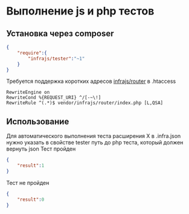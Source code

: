 # Выполнение js и php тестов

## Установка через composer

```json
{
	"require":{
		"infrajs/tester":"~1"
	}
}
```

Требуется поддержка коротких адресов [infrajs/router](https://github.com/infrajs/router) в .htaccess
```
RewriteEngine on
RewriteCond %{REQUEST_URI} ^/[-~\!]
RewriteRule ^(.*)$ vendor/infrajs/router/index.php [L,QSA]
```

## Использование

Для автоматического выполнения теста расширения X в .infra.json нужно указать в свойстве tester путь до php теста, который должен вернуть json
Тест пройден
```json
{
	"result":1
}
```
Тест не пройден
```json
{
	"result":0
}
```